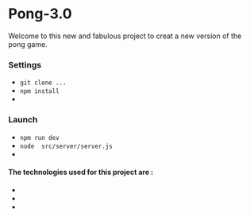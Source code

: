 # Pong-3.0

Welcome to this new and fabulous project to creat a new version of the pong game.

### Settings
 
 * `git clone ...`
 *  `npm install`
 * 

### Launch

* `npm run dev`
* `node  src/server/server.js`
* 



#### The technologies used for this project are : 
 *  
 * 
 *
 
